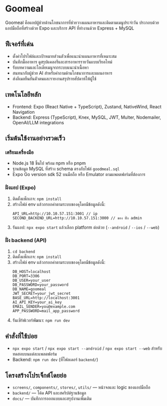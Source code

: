 # Goomeal

Goomeal คือแอปผู้ช่วยด้านโภชนาการที่ช่วยวางแผนอาหารและติดตามเมนูประจำวัน ประกอบด้วยแอปมือถือที่สร้างด้วย Expo และบริการ API ที่ทำงานด้วย Express + MySQL

## ฟีเจอร์ที่เด่น
- ตั้งค่าโปรไฟล์และเป้าหมายส่วนตัวเพื่อแนะนำแผนอาหารที่เหมาะสม
- บันทึกมื้ออาหาร ดูสรุปแคลอรีและสารอาหารรายวันแบบเรียลไทม์
- รับบทความและไอเดียเมนูจากระบบแนะนำเนื้อหา
- สนทนากับผู้ช่วย AI สำหรับคำถามด้านโภชนาการและแผนอาหาร
- ส่งอีเมลยืนยันตัวตนและรายงานสรุปรายสัปดาห์ให้ผู้ใช้

## เทคโนโลยีหลัก
- Frontend: Expo (React Native + TypeScript), Zustand, NativeWind, React Navigation
- Backend: Express (TypeScript), Knex, MySQL, JWT, Multer, Nodemailer, OpenAI/LLM integrations

## เริ่มต้นใช้งานอย่างรวดเร็ว
### เตรียมเครื่องมือ
- Node.js 18 ขึ้นไป พร้อม npm หรือ pnpm
- ฐานข้อมูล MySQL ที่สร้าง schema ตรงกับไฟล์ `goodmeal.sql`
- Expo Go version sdk 52 บนมือถือ หรือ Emulator ตามแพลตฟอร์มที่ต้องการ

### ฝั่งแอป (Expo)
1. ติดตั้งแพ็กเกจ: `npm install`
3. สร้างไฟล์ env แล้วกรอกค่าตามระบบของคุโดยมีข้อมูลดังนี้: 
   ```env
   API_URL=http://10.10.57.151:3001 // ip 
   SECOND_BACKEND_URL=http://10.10.57.151:3000 // ของ ฝั่ง admin
   ```
3. รันแอป: `npx expo start` แล้วเลือก platform ต่อด้วย (`--android` / `--ios` / `--web`)

### ฝั่ง backend (API)
1. `cd backend`
2. ติดตั้งแพ็กเกจ: `npm install`
3. สร้างไฟล์ env แล้วกรอกค่าตามระบบของคุโดยมีข้อมูลดังนี้: 
   ```env
   DB_HOST=localhost
   DB_PORT=3306
   DB_USER=your_user
   DB_PASSWORD=your_password
   DB_NAME=goomeal
   JWT_SECRET=your_jwt_secret
   BASE_URL=http://localhost:3001
   AI_API_KEY=your_ai_key
   EMAIL_SENDER=you@example.com
   APP_PASSWORD=mail_app_password
   ```
4. รันเซิร์ฟเวอร์พัฒนา: `npm run dev`

## คำสั่งที่ใช้บ่อย
- `npx expo start` / `npx expo start --android` / `npx expo start --web` สำหรับทดสอบบนแต่ละแพลตฟอร์ม
- Backend: `npm run dev` (ที่โฟลเดอร์ `backend/`)

## โครงสร้างโปรเจ็กต์โดยย่อ
- `screens/`, `components/`, `stores/`, `utils/` — หน้าจอและ logic ของแอปมือถือ
- `backend/` — โค้ด API และสคริปต์ฐานข้อมูล
- `docs/` — บันทึกการออกแบบและสรุปงานเพิ่มเติม

